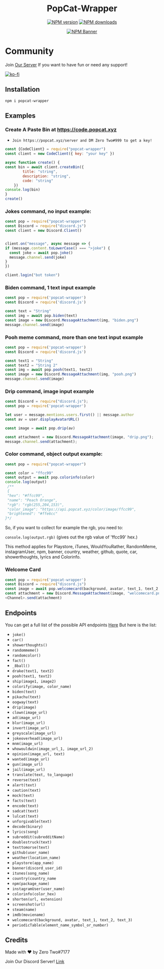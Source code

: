 <div align="center">
  <h1>PopCat-Wrapper</h1>
  <p>
    <a href="https://www.npmjs.com/package/popcat-wrapper"><img src="https://img.shields.io/npm/v/popcat-wrapper?maxAge=3600" alt="NPM version" /></a>
    <a href="https://www.npmjs.com/package/popcat-wrapper"><img src="https://img.shields.io/npm/dt/popcat-wrapper?maxAge=3600" alt="NPM downloads" /></a>
  </p>
  <p>
    <a href="https://www.npmjs.com/package/popcat-wrapper"><img src="https://nodei.co/npm/popcat-wrapper.png?downloads=true&stars=true" alt="NPM Banner"></a>
  </p>
</div>

# Community
<p>Join <a href="https://popcat.xyz/server">Our Server</a> If you want to have fun or need any support!</p>

[![ko-fi](https://ko-fi.com/img/githubbutton_sm.svg)](https://ko-fi.com/Y8Y56OOQW)
 
## Installation
```
npm i popcat-wrapper
```

## Examples

### Create A Paste Bin at https://code.popcat.xyz
- `Join https://popcat.xyz/server and DM Zero Two#999 to get a key!`
```js
const {CodeClient} = require("popcat-wrapper")
const client = new CodeClient({ key: "your key" })

async function create() {
const bin = await client.createBin({
		title: "string",
		description: "string",
		code: "string"
	})
console.log(bin)
}
create()
```
### Jokes command, no input example:
```js
const pop = require("popcat-wrapper")
const Discord = require("discord.js")
const client = new Discord.Client()


client.on("message", async message => {
if (message.content.toLowerCase() === ">joke") {
  const joke = await pop.joke()
  message.channel.send(joke)
}
})

client.login("bot token")

```

### Biden command, 1 text input example
```js
const pop = require('popcat-wrapper')
const Discord = require('discord.js')

const text = "String"
const img = await pop.biden(text)
const image = new Discord.MessageAttachment(img, "biden.png")
message.channel.send(image)
```

###  Pooh meme command, more than one text input example
```js
const pop = require('popcat-wrapper')
const Discord = require('discord.js')

const text1 = "String"
const text2 = "String 2"
const img = await pop.pooh(text1, text2)
const image = new Discord.MessageAttachment(img, "pooh.png")
message.channel.send(image)

```

### Drip command, image input example
```js
const Discord = require("discord.js");
const pop = require('popcat-wrapper')

let user = message.mentions.users.first() || message.author
const av = user.displayAvatarURL()

const image = await pop.drip(av)

const attachment = new Discord.MessageAttachment(image, "drip.png");
message.channel.send(attachment);
```

### Color command, object output example:

```js
const pop = require("popcat-wrapper")

const color = "ffcc99"
const output = await pop.colorinfo(color)
console.log(output)
 /**
 {
 "hex": "#ffcc99",
 "name": "Peach Orange",
 "rgb": "rgb(255,204,153)",
 "color_image": "https://api.popcat.xyz/color/image/ffcc99",
 "brightened": "#ffe6cc"
}*/
```
So, if you want to collect for example the rgb, you need to:

`
console.log(output.rgb)
` (gives out the rgb value of 'ffcc99' hex.)

 This method applies for Playstore, iTunes, WouldYouRather, RandomMeme, instagramUser, npm, banner, country, weather, github, quote, car, showerthoughts, lyrics and Colorinfo.


### Welcome Card

```js
const pop = require('popcat-wrapper')
const Discord = require("discord.js")
const image = await pop.welcomecard(background, avatar, text_1, text_2, text_3)
const attachment = new Discord.MessageAttachment(image, "welcomecard.png")
<Channel>.send(attachment)
```

## Endpoints
You can get a full list of the possible API endpoints [Here](https://api.popca.xyz)
But here is the list:
 - `joke()`
 - `car()`
 - `showerthoughts()`
 - `randommeme()`
 - `randomcolor()`
 - `fact()`
 - `_8ball()`
 - `drake(text1, text2)`
 - `pooh(text1, text2)`
 - `ship(image1, image2)`
 - `colorify(image, color_name)`
 - `biden(text)`
 - `pikachu(text)`
 - `oogway(text)`
 - `drip(image)`
 - `clown(image_url)`
 - `ad(image_url)`
 - `blur(image_url)`
 - `invert(image_url)`
 - `greyscale(image_url)`
 - `jokeoverhead(image_url)`
 - `mnm(image_url)`
 - `whowouldwin(image_url_1, image_url_2)`
 - `opinion(image_url, text)`
 - `wanted(image_url)`
 - `gun(image_url)`
 - `jail(image_url)`
 - `translate(text, to_language)`
 - `reverse(text)`
 - `alert(text)`
 - `caution(text)`
 - `mock(text)`
 - `facts(text)`
 - `encode(text)`
 - `sadcat(text)`
 - `lulcat(text)`
 - `unforgivable(text)`
 - `decode(binary)`
 - `lyrics(song)`
 - `subreddit(subredditName)`
 - `doublestruck(text)`
 - `texttomorse(text)`
 - `github(user_name)`
 - `weather(location_name)`
 - `playstore(app_name)`
 - `banner(discord_user_id)`
 - `itunes(song_name)`
 - `country(country_name`
 - `npm(package_name)`
 - `instagramUser(user_name)`
 - `colorinfo(color_hex)`
 - `shorten(url, extension)`
 - `screenshot(url)`
 - `steam(name)`
 - `imdb(moviename)`
 - `welcomecard(background, avatar, text_1, text_2, text_3)`
 - `periodicTable(element_name_symbol_or_number)`



## Credits
Made with ❤ by Zero Two#7177

Join Our Discord Server! [Link](https://popcat.xyz/server)